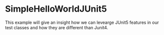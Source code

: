 
# SimpleHelloWorldJUnit5
This example will give an insight how we can levearge JUnit5 features in our test classes and how they are different than Junit4.
